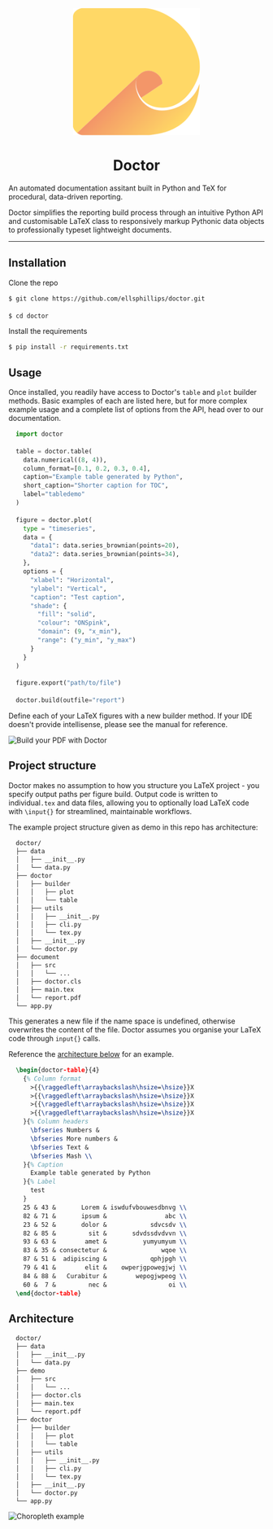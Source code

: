 [repo-card-api]: https://github-readme-stats.vercel.app/api/pin/?username=ellsphillips&theme=react&repo=doctor&card_width=100%
[repo-card]: https://github.com/ellsphillips/doctor
[doctor-build]: https://i.imgur.com/8iuEgjZ.gif
[doctor-logo]: https://raw.githubusercontent.com/ellsphillips/doctor/master/docs/assets/doctor-logo.svg

<p align="center">
  <a href="https://raw.githubusercontent.com/ellsphillips/doctor/master/docs/assets/doctor-logo.svg" rel="noopener" target="_blank"><img width="250" src="https://raw.githubusercontent.com/ellsphillips/doctor/master/docs/assets/doctor-logo.svg" alt="Material-UI logo"></a></p>
</p>

<h1 align="center">Doctor</h1>

An automated documentation assitant built in Python and TeX for procedural, data-driven reporting.

Doctor simplifies the reporting build process through an intuitive Python API and customisable LaTeX class to responsively markup Pythonic data objects to professionally typeset lightweight documents.

---

## Installation

Clone the repo

```bash
$ git clone https://github.com/ellsphillips/doctor.git

$ cd doctor
```

Install the requirements

```bash
$ pip install -r requirements.txt
```

## Usage

Once installed, you readily have access to Doctor's `table` and `plot` builder methods. Basic examples of each are listed here, but for more complex example usage and a complete list of options from the API, head over to our documentation.

```python
  import doctor

  table = doctor.table(
    data.numerical((8, 4)),
    column_format=[0.1, 0.2, 0.3, 0.4],
    caption="Example table generated by Python",
    short_caption="Shorter caption for TOC",
    label="tabledemo"
  )

  figure = doctor.plot(
    type = "timeseries",
    data = {
      "data1": data.series_brownian(points=20),
      "data2": data.series_brownian(points=34),
    },
    options = {
      "xlabel": "Horizontal",
      "ylabel": "Vertical",
      "caption": "Test caption",
      "shade": {
        "fill": "solid",
        "colour": "ONSpink",
        "domain": (9, "x_min"),
        "range": ("y_min", "y_max")
      }
    }
  )

  figure.export("path/to/file")

  doctor.build(outfile="report")
```

Define each of your LaTeX figures with a new builder method. If your IDE doesn't provide intellisense, please see the manual for reference.

![Build your PDF with Doctor][doctor-build]

## Project structure

Doctor makes no assumption to how you structure you LaTeX project - you specify output paths per figure build. Output code is written to individual`.tex` and data files, allowing you to optionally load LaTeX code with `\input{}` for streamlined, maintainable workflows.

The example project structure given as demo in this repo has architecture:

[](#architecture)

```tree
  doctor/
  ├── data
  │   ├── __init__.py
  │   └── data.py
  ├── doctor
  │   ├── builder
  │   │   ├── plot
  │   │   └── table
  │   ├── utils
  │   │   ├── __init__.py
  │   │   ├── cli.py
  │   │   └── tex.py
  │   ├── __init__.py
  │   └── doctor.py
  ├── document
  │   ├── src
  │   │   └── ...
  │   ├── doctor.cls
  │   ├── main.tex
  │   └── report.pdf
  └── app.py
```

This generates a new file if the name space is undefined, otherwise overwrites the content of the file. Doctor assumes you organise your LaTeX code through `input{}` calls.

Reference the [architecture below](#architecture) for an example.

```latex
  \begin{doctor-table}{4}
    {% Column format
      >{{\raggedleft\arraybackslash\hsize=\hsize}}X
      >{{\raggedleft\arraybackslash\hsize=\hsize}}X
      >{{\raggedleft\arraybackslash\hsize=\hsize}}X
      >{{\raggedleft\arraybackslash\hsize=\hsize}}X
    }{% Column headers
      \bfseries Numbers &
      \bfseries More numbers &
      \bfseries Text &
      \bfseries Mash \\
    }{% Caption
      Example table generated by Python
    }{% Label
      test
    }
    25 & 43 &       Lorem & iswdufvbouwesdbnvg \\
    82 & 71 &       ipsum &                abc \\
    23 & 52 &       dolor &            sdvcsdv \\
    82 & 85 &         sit &       sdvdssdvdvvn \\
    93 & 63 &        amet &          yumyumyum \\
    83 & 35 & consectetur &               wqoe \\
    87 & 51 &  adipiscing &            qphjpgh \\
    79 & 41 &        elit &    owperjgpowegjwj \\
    84 & 88 &   Curabitur &        wepogjwpeog \\
    60 &  7 &         nec &                 oi \\
  \end{doctor-table}
```

## Architecture

[](#architecture)

```shell
  doctor/
  ├── data
  │   ├── __init__.py
  │   └── data.py
  ├── demo
  │   ├── src
  │   │   └── ...
  │   ├── doctor.cls
  │   ├── main.tex
  │   └── report.pdf
  ├── doctor
  │   ├── builder
  │   │   ├── plot
  │   │   └── table
  │   ├── utils
  │   │   ├── __init__.py
  │   │   ├── cli.py
  │   │   └── tex.py
  │   ├── __init__.py
  │   └── doctor.py
  └── app.py
```

<img src="https://raw.githubusercontent.com/ellsphillips/doctor-assets/main/map.svg" alt="Choropleth example">
